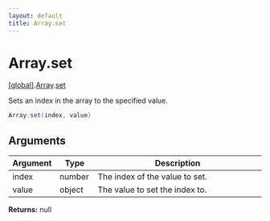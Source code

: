```yaml
---
layout: default
title: Array.set
---
```


# Array.set

[\[global\]]({{site.baseurl}}/docs/).[Array]({{site.baseurl}}/docs/Array/).[set]({{site.baseurl}}/docs/Array/set/)

Sets an index in the array to the specified value.

```cs
Array.set(index, value)
```

## Arguments

<table>
  <col width="15%">
  <col width="15%">
  <thead>
    <tr>
      <th>Argument</th>
      <th>Type</th>
      <th>Description</th>
    </tr>
  </thead>
  <tbody>
    <tr>
      <td>index</td>
      <td>number</td>
      <td>The index of the value to set.</td>
    </tr>
    <tr>
      <td>value</td>
      <td>object</td>
      <td>The value to set the index to.</td>
    </tr>
  </tbody>
</table>

**Returns:** null
